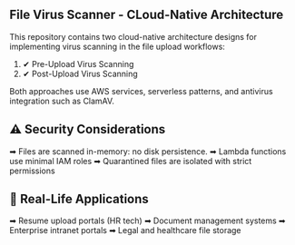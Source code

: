 ## File Virus Scanner - CLoud-Native Architecture

This repository contains two cloud-native architecture designs for implementing virus scanning in the file upload workflows:

1. ✔ Pre-Upload Virus Scanning
2. ✔ Post-Upload Virus Scanning

Both approaches use AWS services, serverless patterns, and antivirus integration such as ClamAV.

## ⚠ Security Considerations

➡ Files are scanned in-memory: no disk persistence.
➡ Lambda functions use minimal IAM roles
➡ Quarantined files are isolated with strict permissions

## 🎯 Real-Life Applications

➡ Resume upload portals (HR tech)
➡ Document management systems
➡ Enterprise intranet portals
➡ Legal and healthcare file storage

